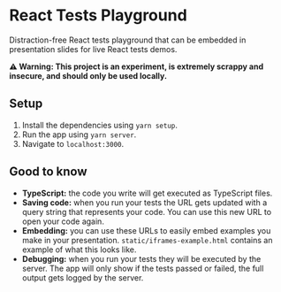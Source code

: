 # React Tests Playground

Distraction-free React tests playground that can be embedded in presentation slides for live React tests demos.

**⚠️ Warning: This project is an experiment, is extremely scrappy and insecure, and should only be used locally.**

## Setup
1. Install the dependencies using `yarn setup`.
2. Run the app using `yarn server`.
3. Navigate to `localhost:3000`.

## Good to know
- **TypeScript:** the code you write will get executed as TypeScript files.
- **Saving code:** when you run your tests the URL gets updated with a query string that represents your code. You can use this new URL to open your code again.
- **Embedding:** you can use these URLs to easily embed examples you make in your presentation. `static/iframes-example.html` contains an example of what this looks like.
- **Debugging:** when you run your tests they will be executed by the server. The app will only show if the tests passed or failed, the full output gets logged by the server.
